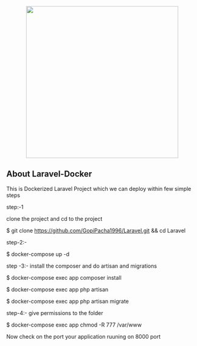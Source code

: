 <p align="center"><img src="https://res.cloudinary.com/dtfbvvkyp/image/upload/v1566331377/laravel-logolockup-cmyk-red.svg" width="400"></p>

<p align="center">
</p>

## About Laravel-Docker

This is Dockerized Laravel Project which we can deploy within few simple steps

step:-1

clone the project and cd to the project

$ git clone https://github.com/GopiPacha1996/Laravel.git && cd Laravel

step-2:-

$ docker-compose up -d

step -3:-
install the composer and do artisan and migrations

$ docker-compose exec app composer install

$ docker-compose exec app php artisan 

$ docker-compose exec app php artisan migrate

step-4:-
give permissions to the folder

$ docker-compose exec app chmod -R 777 /var/www


Now check on the port your application ruuning on 8000 port
